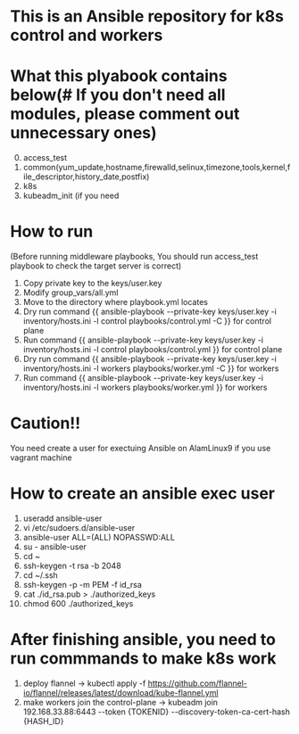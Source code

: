 # This is an Ansible repository for k8s control and workers

# What this plyabook contains below(# If you don't need all modules, please comment out unnecessary ones)
0. access_test
1. common(yum_update,hostname,firewalld,selinux,timezone,tools,kernel,file_descriptor,history_date,postfix) 
2. k8s
3. kubeadm_init (if you need

# How to run
(Before running middleware playbooks, You should run access_test playbook to check the target server is correct)
1. Copy private key to the keys/user.key
2. Modify group_vars/all.yml
3. Move to the directory where playbook.yml locates
4. Dry run command {{ ansible-playbook --private-key keys/user.key -i inventory/hosts.ini -l control playbooks/control.yml -C }} for control plane
5. Run command {{ ansible-playbook --private-key keys/user.key -i inventory/hosts.ini -l control playbooks/control.yml }} for control plane
6. Dry run command {{ ansible-playbook --private-key keys/user.key -i inventory/hosts.ini -l workers playbooks/worker.yml -C }} for workers
7. Run command {{ ansible-playbook --private-key keys/user.key -i inventory/hosts.ini -l workers playbooks/worker.yml }} for workers

# Caution!!
You need create a user for exectuing Ansible on AlamLinux9 if you use vagrant machine

# How to create an ansible exec user
1. useradd ansible-user
2. vi /etc/sudoers.d/ansible-user
3. ansible-user ALL=(ALL) NOPASSWD:ALL
4. su - ansible-user
5. cd ~
6. ssh-keygen -t rsa -b 2048
7. cd ~/.ssh
8. ssh-keygen -p -m PEM -f id_rsa
9. cat ./id_rsa.pub > ./authorized_keys
10. chmod 600 ./authorized_keys

# After finishing ansible, you need to run commmands to make k8s work
1. deploy flannel → kubectl apply -f https://github.com/flannel-io/flannel/releases/latest/download/kube-flannel.yml
2. make workers join the control-plane → kubeadm join 192.168.33.88:6443 --token {TOKENID} --discovery-token-ca-cert-hash {HASH_ID}